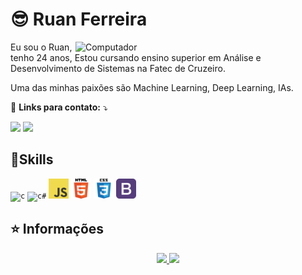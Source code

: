 # :sunglasses: Ruan Ferreira

<img src="https://raw.githubusercontent.com/MicaelliMedeiros/micaellimedeiros/master/image/computer-illustration.png" min-width="400px" max-width="400px" width="400px" align="right" alt="Computador">

<p align="left"> 
  Eu sou o Ruan, tenho 24 anos, Estou cursando ensino superior em Análise e Desenvolvimento de Sistemas na Fatec de Cruzeiro.
  
  Uma das minhas paixões são Machine Learning, Deep Learning, IAs.
</p>

<p align="left">
  💌 <strong>Links para contato:</strong> ⤵️
</p>

<p align="left">
  <a href="mailto:ruancf399@gmail.com" alt="Gmail">
  <img src="https://img.shields.io/badge/-Gmail-FF0000?style=flat-square&labelColor=FF0000&logo=gmail&logoColor=white&link=mailto:ruancf399@gmail.com" /></a>

  <a href="https://www.linkedin.com/in/ruan-ferreira-cf/" alt="Linkedin">
  <img src="https://img.shields.io/badge/-Linkedin-0e76a8?style=flat-square&logo=Linkedin&logoColor=white&link=https://www.linkedin.com/in/ruan-ferreira-cf/" /></a>
</p>  

## 🚀Skills

<code><img height="32" src="https://cdn.iconscout.com/icon/free/png-512/c-programming-569564.png" alt="c"/></code>
<code><img height="32" src="https://cdn.iconscout.com/icon/free/png-256/c-2336965-1982846.png" alt="c#"/></code>
<code><img height="32" src="https://raw.githubusercontent.com/github/explore/80688e429a7d4ef2fca1e82350fe8e3517d3494d/topics/javascript/javascript.png" alt="Javascript"/></code>
<code><img height="32" src="https://raw.githubusercontent.com/github/explore/80688e429a7d4ef2fca1e82350fe8e3517d3494d/topics/html/html.png" alt="HTML5"/></code>
<code><img height="32" src="https://raw.githubusercontent.com/github/explore/80688e429a7d4ef2fca1e82350fe8e3517d3494d/topics/css/css.png" alt="CSS"/></code>
<code><img height="32" src="https://raw.githubusercontent.com/github/explore/80688e429a7d4ef2fca1e82350fe8e3517d3494d/topics/bootstrap/bootstrap.png" alt="Bootstrap"/></code>

## ⭐ Informações
<p align="center">
<a href="https://github.com/RuanCF/">
  <img height="180em" src="https://github-readme-stats-eight-theta.vercel.app/api?username=RuanCF&show_icons=true&theme=algolia&include_all_commits=true&count_private=true"/>
  <img height="180em" src="https://github-readme-stats-eight-theta.vercel.app/api/top-langs/?username=RuanCF&layout=compact&langs_count=8&theme=algolia"/>
</a>
</p>

